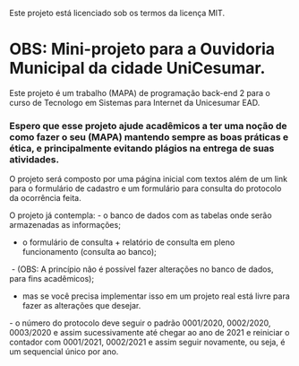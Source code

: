 Este projeto está licenciado sob os termos da licença MIT.

# OBS: Mini-projeto para a Ouvidoria Municipal da cidade UniCesumar.

Este projeto é um trabalho (MAPA) de programação back-end 2 para o curso de Tecnologo em Sistemas para Internet da Unicesumar EAD.

### Espero que esse projeto ajude acadêmicos a ter uma noção de como fazer o seu (MAPA) mantendo sempre as boas práticas e ética, e principalmente evitando plágios na entrega de suas atividades.

O projeto será composto por uma página inicial com textos além de um link para o formulário de cadastro e um formulário para consulta do protocolo da ocorrência feita.


O projeto já contempla:
   ​- o banco de dados com as tabelas onde serão armazenadas as informações;
   - o formulário de consulta + relatório de consulta em pleno funcionamento (consulta ao banco);

​   - (OBS: A princípio não é possível fazer alterações no banco de dados, para fins acadêmicos);
   - mas se você precisa implementar isso em um projeto real está livre para fazer as alterações que desejar.

   ​- o número do protocolo deve seguir o padrão 0001/2020, 0002/2020, 0003/2020 e assim sucessivamente até chegar ao ano de 2021 e reiniciar o contador com 0001/2021, 0002/2021 e assim seguir novamente, ou seja, é um sequencial único por ano.
   